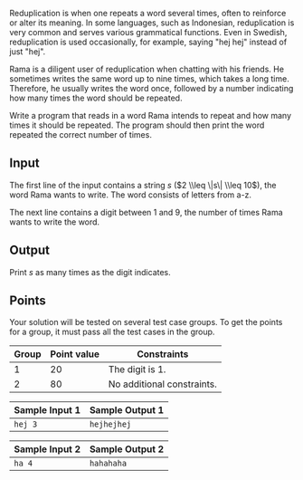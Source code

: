 
Reduplication is when one repeats a word several times,
 often to reinforce or alter its meaning. In some languages,
 such as Indonesian, reduplication is very common and serves
 various grammatical functions. Even in Swedish, reduplication
 is used occasionally, for example, saying "hej hej" instead of just "hej".


Rama is a diligent user of reduplication when chatting with
 his friends. He sometimes writes the same word up to nine
 times, which takes a long time. Therefore, he usually writes
 the word once, followed by a number indicating how many times
 the word should be repeated.


Write a program that reads in a word Rama intends to repeat
 and how many times it should be repeated. The program should
 then print the word repeated the correct number of times.


Input
-----


The first line of the input contains a string $s$ ($2
 \\leq \|s\| \\leq 10$), the word Rama wants to write. The
 word consists of letters from a\-z.


The next line contains a digit between $1$ and $9$, the number of times Rama wants to
 write the word.


Output
------


Print $s$ as many times
 as the digit indicates.


Points
------


Your solution will be tested on several test case groups. To
 get the points for a group, it must pass all the test cases in
 the group.




| **Group** | **Point value** | **Constraints** |
| --- | --- | --- |
| $1$ | $20$ | The digit is $1$. |
| $2$ | $80$ | No additional constraints. |




| Sample Input 1 | Sample Output 1 |
| --- | --- |
| ``` hej 3  ``` | ``` hejhejhej  ``` |




| Sample Input 2 | Sample Output 2 |
| --- | --- |
| ``` ha 4  ``` | ``` hahahaha  ``` |


